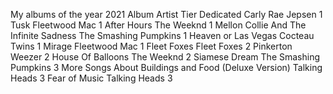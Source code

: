 My albums of the year 2021
                                               Album                 Artist  Tier
                                           Dedicated       Carly Rae Jepsen     1
                                                Tusk          Fleetwood Mac     1
                                         After Hours             The Weeknd     1
              Mellon Collie And The Infinite Sadness  The Smashing Pumpkins     1
                                 Heaven or Las Vegas          Cocteau Twins     1
                                              Mirage          Fleetwood Mac     1
                                         Fleet Foxes            Fleet Foxes     2
                                           Pinkerton                 Weezer     2
                                   House Of Balloons             The Weeknd     2
                                       Siamese Dream  The Smashing Pumpkins     3
More Songs About Buildings and Food (Deluxe Version)          Talking Heads     3
                                       Fear of Music          Talking Heads     3
